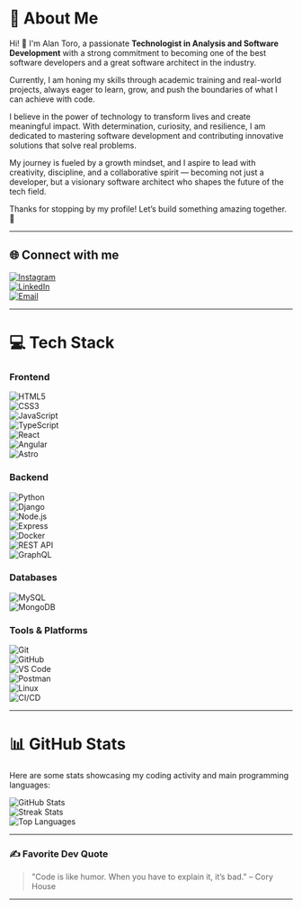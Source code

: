 # 💫 About Me

Hi! 👋 I'm Alan Toro, a passionate **Technologist in Analysis and Software Development** with a strong commitment to becoming one of the best software developers and a great software architect in the industry.

Currently, I am honing my skills through academic training and real-world projects, always eager to learn, grow, and push the boundaries of what I can achieve with code.

I believe in the power of technology to transform lives and create meaningful impact. With determination, curiosity, and resilience, I am dedicated to mastering software development and contributing innovative solutions that solve real problems.

My journey is fueled by a growth mindset, and I aspire to lead with creativity, discipline, and a collaborative spirit — becoming not just a developer, but a visionary  software architect who shapes the future of the tech field.

Thanks for stopping by my profile! Let’s build something amazing together. 🚀

---

## 🌐 Connect with me

[![Instagram](https://img.shields.io/badge/Instagram-%23E4405F.svg?logo=Instagram&logoColor=white)](https://instagram.com/alankhozryn)  
[![LinkedIn](https://img.shields.io/badge/LinkedIn-%230077B5.svg?logo=linkedin&logoColor=white)](https://www.linkedin.com/in/alan-software-arch/)  
[![Email](https://img.shields.io/badge/Email-D14836?logo=gmail&logoColor=white)](mailto:alan.software.arch@gmail.com)  

---

# 💻 Tech Stack

### Frontend  
![HTML5](https://img.shields.io/badge/html5-%23E34F26.svg?style=flat&logo=html5&logoColor=white)  
![CSS3](https://img.shields.io/badge/css3-%231572B6.svg?style=flat&logo=css3&logoColor=white)  
![JavaScript](https://img.shields.io/badge/javascript-%23323330.svg?style=flat&logo=javascript&logoColor=%23F7DF1E)  
![TypeScript](https://img.shields.io/badge/typescript-%23007ACC.svg?style=flat&logo=typescript&logoColor=white)  
![React](https://img.shields.io/badge/react-%2320232a.svg?style=flat&logo=react&logoColor=%2361DAFB)  
![Angular](https://img.shields.io/badge/angular-%23DD0031.svg?style=flat&logo=angular&logoColor=white)  
![Astro](https://img.shields.io/badge/astro-%232C2052.svg?style=flat&logo=astro&logoColor=white)  

### Backend  
![Python](https://img.shields.io/badge/python-3670A0?style=flat&logo=python&logoColor=ffdd54)  
![Django](https://img.shields.io/badge/django-%23092E20.svg?style=flat&logo=django&logoColor=white)  
![Node.js](https://img.shields.io/badge/node.js-%23339933.svg?style=flat&logo=node.js&logoColor=white)  
![Express](https://img.shields.io/badge/express.js-%23404d59.svg?style=flat&logo=express&logoColor=%2361DAFB)  
![Docker](https://img.shields.io/badge/docker-%230db7ed.svg?style=flat&logo=docker&logoColor=white)  
![REST API](https://img.shields.io/badge/API-REST-green)  
![GraphQL](https://img.shields.io/badge/graphql-%23E10098.svg?style=flat&logo=graphql&logoColor=white)  

### Databases  
![MySQL](https://img.shields.io/badge/mysql-4479A1.svg?style=flat&logo=mysql&logoColor=white)  
![MongoDB](https://img.shields.io/badge/MongoDB-%234ea94b.svg?style=flat&logo=mongodb&logoColor=white)  

### Tools & Platforms  
![Git](https://img.shields.io/badge/git-%23F05033.svg?style=flat&logo=git&logoColor=white)  
![GitHub](https://img.shields.io/badge/github-%23121011.svg?style=flat&logo=github&logoColor=white)  
![VS Code](https://img.shields.io/badge/VS%20Code-%23007ACC.svg?style=flat&logo=visual-studio-code&logoColor=white)  
![Postman](https://img.shields.io/badge/postman-%23FF6C37.svg?style=flat&logo=postman&logoColor=white)  
![Linux](https://img.shields.io/badge/linux-%23000000.svg?style=flat&logo=linux&logoColor=white)  
![CI/CD](https://img.shields.io/badge/CI/CD-%2300C853.svg)  

---

# 📊 GitHub Stats

Here are some stats showcasing my coding activity and main programming languages:

![GitHub Stats](https://github-readme-stats.vercel.app/api?username=AlanIsaacToroHolguin&theme=gotham&show_icons=true)  
![Streak Stats](https://nirzak-streak-stats.vercel.app/?user=AlanIsaacToroHolguin&theme=gotham)  
![Top Languages](https://github-readme-stats.vercel.app/api/top-langs/?username=AlanIsaacToroHolguin&theme=gotham&layout=compact)  

---

### ✍️ Favorite Dev Quote

> "Code is like humor. When you have to explain it, it’s bad." – Cory House

---
